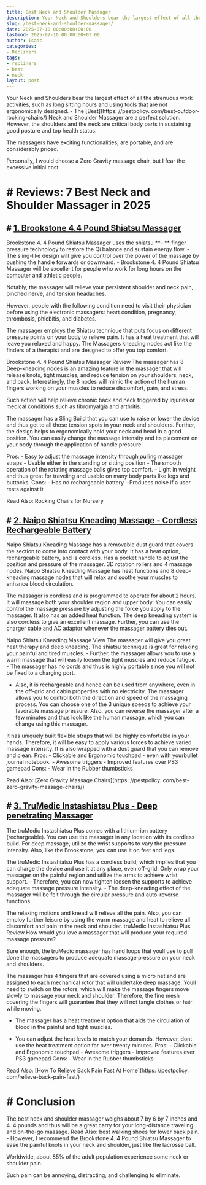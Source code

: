 ```yaml
---
title: Best Neck and Shoulder Massager
description: Your Neck and Shoulders bear the largest effect of all the strenuous work activities, such as long sitting hours and using tools that are not ergonomically...
slug: /best-neck-and-shoulder-massager/
date: 2025-07-10 00:00:00+00:00
lastmod: 2025-07-10 00:00:00+03:00
author: Isaac
categories:
- Recliners
tags:
- recliners
- best
- neck
layout: post
---
```


Your Neck and Shoulders bear the largest effect of all the strenuous work activities, such as long sitting hours and using tools that are not ergonomically designed. - The [Best](https: //pestpolicy. com/best-outdoor-rocking-chairs/) Neck and Shoulder Massager are a perfect solution. However, the shoulders and the neck are critical body parts in sustaining good posture and top health status.

The massagers have exciting functionalities, are portable, and are considerably priced.

Personally, I would choose a Zero Gravity massage chair, but I fear the excessive initial cost.

# # Reviews: 7 Best Neck and Shoulder Massager in 2025

## # [1. Brookstone 4.4 Pound Shiatsu Massager](https://www.amazon.com/dp/B00GHQNFIK/?tag=p-policy-20)

Brookstone 4. 4 Pound Shiatsu Massager uses the shiatsu **- ** finger pressure technology to restore the Qi balance and sustain energy flow. - The sling-like design will give you control over the power of the massage by pushing the handle forwards or downward. - Brookstone 4. 4 Pound Shiatsu Massager will be excellent for people who work for long hours on the computer and athletic people.

Notably, the massager will relieve your persistent shoulder and neck pain, pinched nerve, and tension headaches.

However, people with the following condition need to visit their physician before using the electronic massagers: heart condition, pregnancy, thrombosis, phlebitis, and diabetes.

The massager employs the Shiatsu technique that puts focus on different pressure points on your body to relieve pain. It has a heat treatment that will leave you relaxed and happy. The Massagers kneading nodes act like the finders of a therapist and are designed to offer you top comfort.

Brookstone 4. 4 Pound Shiatsu Massager Review The massager has 8 Deep-kneading nodes is an amazing feature in the massager that will release knots, tight muscles, and reduce tension on your shoulders, neck, and back. Interestingly, the 8 nodes will mimic the action of the human fingers working on your muscles to reduce discomfort, pain, and stress.

Such action will help relieve chronic back and neck triggered by injuries or medical conditions such as fibromyalgia and arthritis.

The massager has a Sling Build that you can use to raise or lower the device and thus get to all those tension spots in your neck and shoulders. Further, the design helps to ergonomically hold your neck and head in a good position. You can easily change the massage intensity and its placement on your body through the application of handle pressure.

Pros: - Easy to adjust the massage intensity through pulling massager straps - Usable either in the standing or sitting position - The smooth operation of the rotating massage balls gives top comfort. - Light in weight and thus great for traveling and usable on many body parts like legs and buttocks. Cons: - Has no rechargeable battery - Produces noise if a user rests against it

Read Also: Rocking Chairs for Nursery

## # [2. Naipo Shiatsu Kneading Massage - Cordless Rechargeable Battery](https://www.amazon.com/dp/B01MEH3FTT/?tag=p-policy-20)

Naipo Shiatsu Kneading Massage has a removable dust guard that covers the section to come into contact with your body. It has a heat option, rechargeable battery, and is cordless. Has a pocket handle to adjust the position and pressure of the massager. 3D rotation rollers and 4 massage nodes. Naipo Shiatsu Kneading Massage has heat functions and 8 deep-kneading massage nodes that will relax and soothe your muscles to enhance blood circulation.

The massager is cordless and is programmed to operate for about 2 hours. It will massage both your shoulder region and upper body. You can easily control the massage pressure by adjusting the force you apply to the massager. It also has an added heat function. The deep kneading system is also cordless to give an excellent massage. Further, you can use the charger cable and AC adaptor whenever the massager battery dies out.

Naipo Shiatsu Kneading Massage View The massager will give you great heat therapy and deep kneading. The shiatsu technique is great for relaxing your painful and tired muscles. - Further, the massager allows you to use a warm massage that will easily loosen the tight muscles and reduce fatigue. - The massager has no cords and thus is highly portable since you will not be fixed to a charging port.

- Also, it is rechargeable and hence can be used from anywhere, even in the off-grid and cabin properties with no electricity. The massager allows you to control both the direction and speed of the massaging process. You can choose one of the 3 unique speeds to achieve your favorable massage pressure. Also, you can reverse the massager after a few minutes and thus look like the human massage, which you can change using this massager.

It has uniquely built flexible straps that will be highly comfortable in your hands. Therefore, it will be easy to apply various forces to achieve varied massage intensity. It is also wrapped with a dust guard that you can remove and clean. Pros: - Clickable and Ergonomic touchpad - even with yourbullet journal notebook. - Awesome triggers - Improved features over PS3 gamepad Cons: - Wear in the Rubber thumbsticks

Read Also: [Zero Gravity Massage Chairs](https: //pestpolicy. com/best-zero-gravity-massage-chairs/)

## # [3. TruMedic Instashiatsu Plus - Deep penetrating Massager](https://www.amazon.com/dp/B01516LTRK/?tag=p-policy-20)

The truMedic Instashiatsu Plus comes with a lithium-ion battery (rechargeable). You can use the massager in any location with its cordless build. For deep massage, utilize the wrist supports to vary the pressure intensity. Also, like the Brookstone, you can use it on feet and legs.

The truMedic Instashiatsu Plus has a cordless build, which implies that you can charge the device and use it at any place, even off-grid. Only wrap your massager on the painful region and utilize the arms to achieve wrist support. - Therefore, you can now tighten loosen the supports to achieve adequate massage pressure intensity. - The deep-kneading effect of the massager will be felt through the circular pressure and auto-reverse functions.

The relaxing motions and knead will relieve all the pain. Also, you can employ further leisure by using the warm massage and heat to relieve all discomfort and pain in the neck and shoulder. truMedic Instashiatsu Plus Review How would you love a massager that will produce your required massage pressure?

Sure enough, the truMedic massager has hand loops that youll use to pull done the massagers to produce adequate massage pressure on your neck and shoulders.

The massager has 4 fingers that are covered using a micro net and are assigned to each mechanical rotor that will undertake deep massage. Youll need to switch on the rotors, which will make the massage fingers move slowly to massage your neck and shoulder. Therefore, the fine mesh covering the fingers will guarantee that they will not tangle clothes or hair while moving.

- The massager has a heat treatment option that aids the circulation of blood in the painful and tight muscles.

- You can adjust the heat levels to match your demands. However, dont use the heat treatment option for over twenty minutes. Pros: - Clickable and Ergonomic touchpad - Awesome triggers - Improved features over PS3 gamepad Cons: - Wear in the Rubber thumbsticks

Read Also: [How To Relieve Back Pain Fast At Home](https: //pestpolicy. com/relieve-back-pain-fast/)

# # Conclusion

The best neck and shoulder massager weighs about 7 by 6 by 7 inches and 4. 4 pounds and thus will be a great carry for your long-distance traveling and on-the-go massage. Read Also: best walking shoes for lower back pain. - However, I recommend the Brookstone 4. 4 Pound Shiatsu Massager to ease the painful knots in your neck and shoulder, just like the lacrosse ball.

Worldwide, about 85% of the adult population experience some neck or shoulder pain.

Such pain can be annoying, distracting, and challenging to eliminate.
